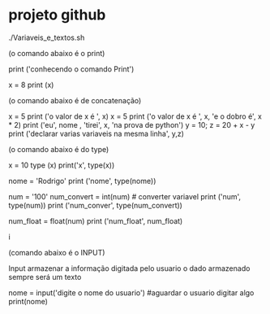 # projeto github
./Variaveis_e_textos.sh

(o comando abaixo é o print)
 
print ('conhecendo o comando Print')

x = 8
print (x)

(o comando abaixo é de concatenação)

x = 5
print ('o valor de x é ', x)
x = 5
print ('o valor de x é ', x, 'e o dobro é', x * 2)
print ('eu', nome , 'tirei', x, 'na prova de python')
y = 10; z = 20 + x - y
print ('declarar varias variaveis na mesma linha', y,z)

(o comando abaixo é do type) 

x = 10
type (x)
print('x', type(x))

nome = 'Rodrigo'
print ('nome', type(nome))

num = '100'
num_convert = int(num) # converter variavel
print ('num', type(num))
print ('num_conver', type(num_convert))

num_float = float(num)
print ('num_float', num_float)



i

(comando abaixo é o INPUT)

Input
armazenar a informação digitada pelo usuario
o dado armazenado sempre será um texto

nome = input('digite o nome do usuario') #aguardar o usuario digitar algo
print(nome)



